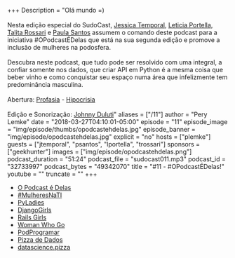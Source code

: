 +++
Description = "Olá mundo =)<br/><br/> Nesta edição especial do SudoCast, [Jessica Temporal](https://www.twitter.com/jesstemporal), [Leticia Portella](https://www.twitter.com/leleportella), [Talita Rossari](https://www.twitter.com/talitarossari) e [Paula Santos](https://www.twitter.com/santos_paulac) assumem o comando deste podcast para a iniciativa #OPodcastÉDelas que está na sua segunda edição e promove a inclusão de mulheres na podosfera. <br/><br/> Descubra neste podcast, que tudo pode ser resolvido com uma integral, a confiar somente nos dados, que criar API em Python é a mesma coisa que beber vinho e como conquistar seu espaço numa área que infelizmente tem predominância masculina. <br/><br/>Abertura: [Profasia](https://www.facebook.com/profasiaoficial/) - [Hipocrisia](https://soundcloud.com/profasiaoficial/hipocrisia)<br/><br/> Edição e Sonorização: [Johnny Duluti](https://www.youtube.com/ferraduravideo)"
aliases = ["/11"]
author = "Pery Lemke"
date = "2018-03-27T04:10:01-05:00"
episode = "11"
episode_image = "img/episode/thumbs/opodcastehdelas.jpg"
episode_banner = "img/episode/opodcastehdelas.jpg"
explicit = "no"
hosts = ["plemke"]
guests = ["jtemporal", "psantos", "lportella", "trossari"]
sponsors = ["geekhunter"]
images = ["img/episode/opodcastehdelas.png"]
podcast_duration = "51:24"
podcast_file = "sudocast011.mp3"
podcast_id = "32733997"
podcast_bytes = "49342070"
title = "#11 - #OPodcastÉDelas!"
youtube = ""
truncate = ""
+++
* [O Podcast é Delas](http://opodcastedelas.com.br/)
* [#MulheresNaTI](https://twitter.com/hashtag/mulheresnati)
* [PyLadies](http://brasil.pyladies.com/)
* [DjangoGirls](https://djangogirls.org/)
* [Rails Girls](http://railsgirls.com/)
* [Woman Who Go](https://www.womenwhogo.org/)
* [PodProgramar](https://mundopodcast.com.br/podprogramar/)
* [Pizza de Dados](http://pizzadedados.com/)
* [datascience.pizza](https://github.com/leportella/datascience-pizza)
